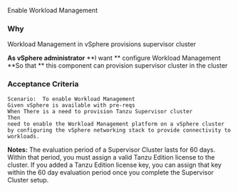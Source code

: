 Enable Workload Management

### Why
Workload Management in vSphere provisions supervisor cluster 

**As vSphere administrator**
**I want ** configure Workload Management
**So that ** this component can provision supervisor cluster in the cluster

### Acceptance Criteria

```gherkin
Scenario:  To enable Workload Management
Given vSphere is available with pre-reqs
When There is a need to provision Tanzu Supervisor cluster
Then
need to enable the Workload Management platform on a vSphere cluster by configuring the vSphere networking stack to provide connectivity to workloads.
```

**Notes:**
The evaluation period of a Supervisor Cluster lasts for 60 days. Within that period, you must assign a valid Tanzu Edition license to the cluster. 
If you added a Tanzu Edition license key, you can assign that key within the 60 day evaluation period once you complete the Supervisor Cluster setup.